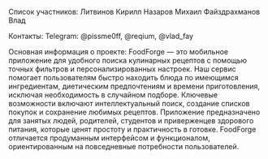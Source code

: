 Список участников:
Литвинов Кирилл
Назаров Михаил 
Файздрахманов Влад

Контакты:
Telegram: @pissme0ff, @reqium, @vlad_fay 

Основная информация о проекте:
FoodForge — это мобильное приложение для удобного поиска кулинарных рецептов с помощью точных фильтров и персонализированных настроек. Наш сервис помогает пользователям быстро находить блюда по имеющимся ингредиентам, диетическим предпочтениям и времени приготовления, исключая необходимость в случайном подборе. Ключевые возможности включают интеллектуальный поиск, создание списков покупок и сохранение любимых рецептов. Приложение предназначено для занятых людей, родителей, студентов и приверженцев здорового питания, которые ценят простоту и практичность в готовке. FoodForge отличается продуманным интерфейсом и функционалом, ориентированным на повседневные потребности пользователей.

